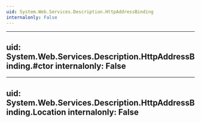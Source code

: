 ```yaml
---
uid: System.Web.Services.Description.HttpAddressBinding
internalonly: False
---
```


---
uid: System.Web.Services.Description.HttpAddressBinding.#ctor
internalonly: False
---

---
uid: System.Web.Services.Description.HttpAddressBinding.Location
internalonly: False
---
